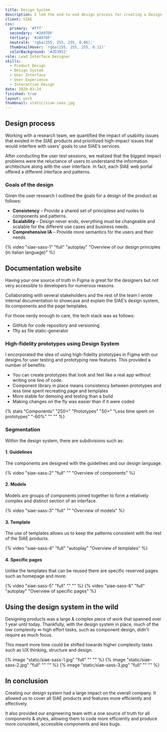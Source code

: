 ```yaml
---
title: Design System
description: I led the end-to-end design process for creating a Design System for the web, which covered a complete redesign of over 10+ Saas products.
client: SIAE
css:
  primary: '#fff'
  secondary: '#2A97DF'
  tertiary: '#2A97DF'
  neutral4: 'rgba(255, 255, 255, 0.06);'
  thumbnailHover: 'rgba(255, 255, 255, 0.12)'
  colorBackground: '#2D3952'
role: Lead Interface Designer
skills:
  - Product Design
  - Design System
  - User Interface
  - User Experience
  - Interaction Design
date: 2020-03-24
finished: true
layout: work
thumbnail: static/siae-saas.jpg
---
```


## Design process

Working with a research team, we quantified the impact of usability issues that existed in the SIAE products and prioritized high-impact issues that would interfere with users' goals to use SIAE’s services.

After conducting the user test sessions, we realized that the biggest impact problems were the reluctance of users to understand the information architecture along with the user interface. In fact, each SIAE web portal offered a different interface and patterns.

### Goals of the design

Given the user research I outlined the goals for a design of the product as follows:

- **Consistency** – Provide a shared set of principlese and ruoles to components and patterns.
- **Scalability** – Design never ends, everything must be changeable and scalable for the different use cases and business needs.
- **Comprehensive IA** – Provide more semantics for the users and their needs.

{% video "siae-sass-1" "full" "autoplay" "Overview of our design principles (in italian language)" %}

## Documentation website

Having your one source of truth in Figma is great for the designers but not very accessible to developers for numerous reasons.

Collaborating with several stakeholders and the rest of the team I wrote internal documentation to showcase and explain the SIAE’s design system, its components and the page templates.

For those nerdy enough to care, the tech stack was as follows:

- GitHub for code repository and versioning
- 11ty as file static-generator

### High-fidelity prototypes using Design System

I encorporated the idea of using high-fidelity prototypes in Figma with our designs for user testing and prototyping new features. This provided a number of benefits:

- You can create prototypes that look and feel like a real app without writing one line of code.
- Component library in place means consistency between prototypes and less time spent recreating page and templates
- More stable for demoing and testing than a build
- Making changes on the fly was easier than if it were coded

{% stats "Components" "250+" "Prototypes" "50+" "Less time spent on prototypes" "-60%" "" "" %}

### Segmentation

Within the design system, there are subdivisions such as:

#### 1. Guidelines

The components are designed with the guidelines and our design language.

{% video "siae-sass-2" "full" "" "Overview of components" %}

#### 2. Models

Models are groups of components joined together to form a relatively complex and distinct section of an interface.

{% video "siae-sass-3" "full" "" "Overview of models" %}

#### 3. Template

The use of templates allows us to keep the patterns consistent with the rest of the SIAE products.

{% video "siae-sass-4" "full" "autoplay" "Overview of templates" %}

#### 4. Specific pages

Unlike the templates that can be reused there are specific reserved pages such as homepage and more:

{% video "siae-sass-5" "full" "" "" %}
{% video "siae-sass-6" "full" "autoplay" "Overview of specific pages" %}

## Using the design system in the wild

Designing products was a large & complex piece of work that spanned over 1 year until today. Thankfully, with the design system in place, much of the low complexity ∞ high effort tasks, such as component design, didn't require as much focus.

This meant more time could be shifted towards higher complexity tasks such as UX thinking, structure and design.

{% image "static/siae-sass-1.jpg" "full" "" "" %}
{% image "static/siae-sass-2.jpg" "full" "" "" %}
{% image "static/siae-sass-3.jpg" "full" "" "" %}

## In conclusion

Creating our design system had a large impact on the overall company. It allowed us to cover all SIAE products and features more efficiently and effectively.

It also provided our engineering team with a one source of truth for all components & styles, allowing them to code more efficiently and produce more consistent, accessible components and less bugs.